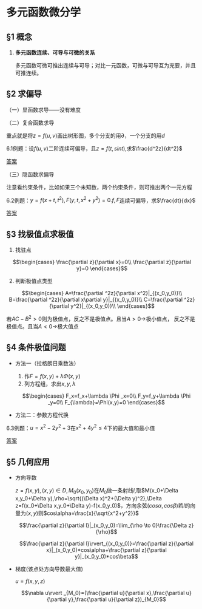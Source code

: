 <head>
  <script src="https://cdn.mathjax.org/mathjax/latest/MathJax.js?config=TeX-AMS-MML_HTMLorMML" type="text/javascript"></script>
  <script type="text/x-mathjax-config">
    MathJax.Hub.Config({
      tex2jax: {
      skipTags: ['script', 'noscript', 'style', 'textarea', 'pre'],
      inlineMath: [['$','$']]
      }
    });
  </script>
</head>

# 多元函数微分学
## §1 概念
1. **多元函数连续、可导与可微的关系**
   
   多元函数可微可推出连续与可导；对比一元函数，可微与可导互为充要，并且可推连续。

## §2 求偏导
（一）显函数求导——没有难度

（二）复合函数求导

  重点就是将$z=f(u,v)$画出树形图，多个分支的用$\partial$，一个分支的用$d$

  6.1例题：设$f(u,v)$二阶连续可偏导，且$z=f(t,sint)$,求$\frac{d^2z}{dt^2}$

  [答案](../pic/Chapter6.1.jpg)

（三）隐函数求偏导

  注意看约束条件，比如如果三个未知数，两个约束条件，则可推出两个一元方程

  6.2例题：$y=f(x+t,t^2),F(y,t,x^2+y^2)=0.f,F$连续可偏导，求$\frac{dt}{dx}$

  [答案](../pic/Chapter6.2.jpg)

## §3 找极值点求极值
  1. 找驻点

  $$\begin{cases}
  \frac{\partial z}{\partial x}=0\\
  \frac{\partial z}{\partial y}=0
  \end{cases}$$

  2. 判断极值点类型

   $$\begin{cases}
    A=\frac{\partial ^2z}{\partial x^2}|_{(x_0,y_0)}\\
    B=\frac{\partial ^2z}{\partial x\partial y}|_{(x_0,y_0)}\\
    C=\frac{\partial ^2z}{\partial y^2}|_{(x_0,y_0)}\\
   \end{cases}$$

   若$AC-B^2>0$则为极值点，反之不是极值点。且当$A>0 \rightarrow$极小值点， 反之不是极值点。且当$A<0 \rightarrow$极大值点
   
## §4 条件极值问题
- 方法一（拉格朗日乘数法）
  1. 作$F=f(x,y)+\lambda \Phi(x,y)$
  2. 列方程组，求出$x,y,\lambda$

    $$\begin{cases}
      F_x=f_x+\lambda \Phi _x=0\\
      F_y=f_y+\lambda \Phi _y=0\\
      F_{\lambda}=\Phi(x,y)=0
    \end{cases}$$

- 方法二：参数方程代换

6.3例题：$u=x^2-2y^2+3$在$x^2+4y^2\leq4$下的最大值和最小值

[答案](../pic/6.3.jpg)
 
## §5 几何应用
- 方向导数

  $z=f(x,y),(x,y)\in D,M_0(x_0,y_0)$在$M_0$做一条射线$l$,取$M(x_0+\Delta x,y_0+\Delta y),\rho=\sqrt{(\Delta x)^2+(\Delta y)^2},\Delta z=f(x_0+\Delta x,y_0+\Delta y)-f(x_0,y_0)$，方向余弦$(cos\alpha,cos\beta)$若$l$的向量为$(x,y)$则$cos\alpha=\frac{x}{\sqrt{x^2+y^2}}$

  $$\frac{\partial z}{\partial l}|_(x_0,y_0)=\lim_{\rho \to 0}\frac{\Delta z}{\rho}$$

  $$\frac{\partial z}{\partial l}\rvert_{(x_0,y_0)}=\frac{\partial z}{\partial x}|_(x_0,y_0)*cos\alpha+\frac{\partial z}{\partial y}|_(x_0,y_0)*cos\beta$$

- 梯度(该点处方向导数最大值)
  
  $u=f(x,y,z)$

  $$\nabla u\rvert _{M_0}=(\frac{\partial u}{\partial x},\frac{\partial u}{\partial y},\frac{\partial u}{\partial z})_{M_0}$$